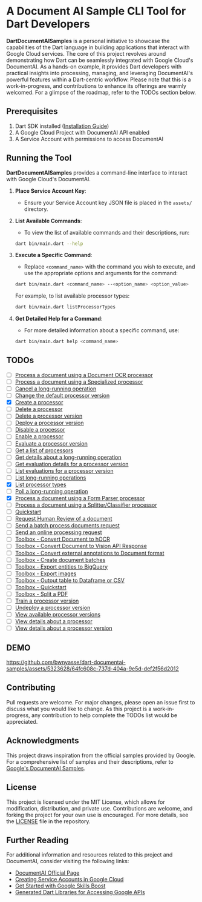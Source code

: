 # A Document AI Sample CLI Tool for Dart Developers

**DartDocumentAISamples**  is a personal initiative to showcase the capabilities of the Dart language in building applications that interact with Google Cloud services. The core of this project revolves around demonstrating how Dart can be seamlessly integrated with Google Cloud's DocumentAI. As a hands-on example, it provides Dart developers with practical insights into processing, managing, and leveraging DocumentAI's powerful features within a Dart-centric workflow. Please note that this is a work-in-progress, and contributions to enhance its offerings are warmly welcomed. For a glimpse of the roadmap, refer to the TODOs section below.

## Prerequisites

1. Dart SDK installed ([Installation Guide](https://dart.dev/get-dart))
2. A Google Cloud Project with DocumentAI API enabled
3. A Service Account with permissions to access DocumentAI

## Running the Tool

**DartDocumentAISamples** provides a command-line interface to interact with Google Cloud's DocumentAI.

1. **Place Service Account Key**:
    - Ensure your Service Account key JSON file is placed in the `assets/` directory.

2. **List Available Commands**:
    - To view the list of available commands and their descriptions, run:
    ```bash
    dart bin/main.dart --help
    ```

3. **Execute a Specific Command**:
    - Replace `<command_name>` with the command you wish to execute, and use the appropriate options and arguments for the command:
    ```bash
    dart bin/main.dart <command_name> --<option_name> <option_value>
    ```
    For example, to list available processor types:
    ```bash
    dart bin/main.dart listProcessorTypes
    ```

4. **Get Detailed Help for a Command**:
    - For more detailed information about a specific command, use:
    ```bash
    dart bin/main.dart help <command_name>
    ```

## TODOs 

- [ ] [Process a document using a Document OCR processor](https://cloud.google.com/document-ai/docs/samples/documentai-process-ocr-document?hl=en)
- [ ] [Process a document using a Specialized processor](https://cloud.google.com/document-ai/docs/samples/documentai-process-specialized-document?hl=en)
- [ ] [Cancel a long-running operation](https://cloud.google.com/document-ai/docs/samples/documentai-cancel-operation?hl=en)
- [ ] [Change the default processor version](https://cloud.google.com/document-ai/docs/samples/documentai-set-default-processor-version?hl=en)
- [x] [Create a processor](https://cloud.google.com/document-ai/docs/samples/documentai-create-processor?hl=en)
- [ ] [Delete a processor](https://cloud.google.com/document-ai/docs/samples/documentai-delete-processor?hl=en)
- [ ] [Delete a processor version](https://cloud.google.com/document-ai/docs/samples/documentai-delete-processor-version?hl=en)
- [ ] [Deploy a processor version](https://cloud.google.com/document-ai/docs/samples/documentai-deploy-processor-version?hl=en)
- [ ] [Disable a processor](https://cloud.google.com/document-ai/docs/samples/documentai-disable-processor?hl=en)
- [ ] [Enable a processor](https://cloud.google.com/document-ai/docs/samples/documentai-enable-processor?hl=en)
- [ ] [Evaluate a processor version](https://cloud.google.com/document-ai/docs/samples/documentai-evaluate-processor-version?hl=en)
- [ ] [Get a list of processors](https://cloud.google.com/document-ai/docs/samples/documentai-list-processors?hl=en)
- [ ] [Get details about a long-running operation](https://cloud.google.com/document-ai/docs/samples/documentai-get-operation?hl=en)
- [ ] [Get evaluation details for a processor version](https://cloud.google.com/document-ai/docs/samples/documentai-get-evaluation?hl=en)
- [ ] [List evaluations for a processor version](https://cloud.google.com/document-ai/docs/samples/documentai-list-evaluations?hl=en)
- [ ] [List long-running operations](https://cloud.google.com/document-ai/docs/samples/documentai-list-operations?hl=en)
- [x] [List processor types](https://cloud.google.com/document-ai/docs/samples/documentai-fetch-processor-types?hl=en)
- [ ] [Poll a long-running operation](https://cloud.google.com/document-ai/docs/samples/documentai-poll-operation?hl=en)
- [x] [Process a document using a Form Parser processor](https://cloud.google.com/document-ai/docs/samples/documentai-process-form-document?hl=en)
- [ ] [Process a document using a Splitter/Classifier processor](https://cloud.google.com/document-ai/docs/samples/documentai-process-splitter-document?hl=en)
- [ ] [Quickstart](https://cloud.google.com/document-ai/docs/samples/documentai-quickstart?hl=en)
- [ ] [Request Human Review of a document](https://cloud.google.com/document-ai/docs/samples/documentai-review-document?hl=en)
- [ ] [Send a batch process documents request](https://cloud.google.com/document-ai/docs/samples/documentai-batch-process-document?hl=en)
- [ ] [Send an online processing request](https://cloud.google.com/document-ai/docs/samples/documentai-process-document?hl=en)
- [ ] [Toolbox - Convert Document to hOCR](https://cloud.google.com/document-ai/docs/samples/documentai-toolbox-document-to-hocr?hl=en)
- [ ] [Toolbox - Convert Document to Vision API Response](https://cloud.google.com/document-ai/docs/samples/documentai-toolbox-document-to-vision?hl=en)
- [ ] [Toolbox - Convert external annotations to Document format](https://cloud.google.com/document-ai/docs/samples/documentai-toolbox-convert-external-annotations?hl=en)
- [ ] [Toolbox - Create document batches](https://cloud.google.com/document-ai/docs/samples/documentai-toolbox-create-batches?hl=en)
- [ ] [Toolbox - Export entities to BigQuery](https://cloud.google.com/document-ai/docs/samples/documentai-toolbox-entities-to-bigquery?hl=en)
- [ ] [Toolbox - Export images](https://cloud.google.com/document-ai/docs/samples/documentai-toolbox-export-images?hl=en)
- [ ] [Toolbox - Output table to Dataframe or CSV](https://cloud.google.com/document-ai/docs/samples/documentai-toolbox-table?hl=en)
- [ ] [Toolbox - Quickstart](https://cloud.google.com/document-ai/docs/samples/documentai-toolbox-quickstart?hl=en)
- [ ] [Toolbox - Split a PDF](https://cloud.google.com/document-ai/docs/samples/documentai-toolbox-split-pdf?hl=en)
- [ ] [Train a processor version](https://cloud.google.com/document-ai/docs/samples/documentai-train-processor-version?hl=en)
- [ ] [Undeploy a processor version](https://cloud.google.com/document-ai/docs/samples/documentai-undeploy-processor-version?hl=en)
- [ ] [View available processor versions](https://cloud.google.com/document-ai/docs/samples/documentai-list-processor-versions?hl=en)
- [ ] [View details about a processor](https://cloud.google.com/document-ai/docs/samples/documentai-get-processor?hl=en)
- [ ] [View details about a processor version](https://cloud.google.com/document-ai/docs/samples/documentai-get-processor-version?hl=en)

## DEMO

https://github.com/bwnyasse/dart-documentai-samples/assets/5323628/64fc608c-737d-404a-9e5d-def2f56d2012

## Contributing

Pull requests are welcome. For major changes, please open an issue first to discuss what you would like to change. As this project is a work-in-progress, any contribution to help complete the TODOs list would be appreciated.

## Acknowledgments

This project draws inspiration from the official samples provided by Google. For a comprehensive list of samples and their descriptions, refer to [Google's DocumentAI Samples](https://cloud.google.com/document-ai/docs/samples).

## License

This project is licensed under the MIT License, which allows for modification, distribution, and private use. Contributions are welcome, and forking the project for your own use is encouraged. For more details, see the [LICENSE](LICENSE) file in the repository.

## Further Reading

For additional information and resources related to this project and DocumentAI, consider visiting the following links:

- [DocumentAI Official Page](https://cloud.google.com/document-ai)
- [Creating Service Accounts in Google Cloud](https://cloud.google.com/iam/docs/service-accounts-create)
- [Get Started with Google Skills Boost](https://www.cloudskillsboost.google/)
- [Generated Dart Libraries for Accessing Google APIs](https://pub.dev/packages/googleapis)

